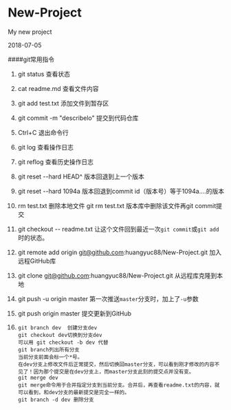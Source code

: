 # New-Project
My new project

2018-07-05

####git常用指令

1. git status 查看状态

2. cat readme.md 查看文件内容

3. git add test.txt 添加文件到暂存区

4. git commit -m "describelo" 提交到代码仓库

5. Ctrl+C 退出命令行

6. git log 查看操作日志

7. git reflog 查看历史操作日志

8. git reset --hard HEAD^ 版本回退到上一个版本

9. git reset --hard 1094a   版本回退到commit id（版本号）等于1094a....的版本

10. rm test.txt 删除本地文件 git rm test.txt 版本库中删除该文件再git commit提交

11. git checkout -- readme.txt 让这个文件回到最近一次`git commit`或`git add`时的状态。 

12. git remote add origin git@github.com:huangyuc88/New-Project.git 加入远程GitHub库

13. git clone git@github.com:huangyuc88/New-Project.git 从远程库克隆到本地

14. git push -u origin master 第一次推送`master`分支时，加上了`-u`参数 

15. git push origin master 提交更新到GitHub

16. ```
    git branch dev  创建分支dev
    git checkout dev切换到分支dev
    可以用 git checkout -b dev 代替
    git branch列出所有分支
    当前分支前面会标一个*号。
    在dev分支上修改文件后正常提交，然后切换回master分支，可以看到刚才修改的内容不见了！因为那个提交是在dev分支上，而master分支此刻的提交点并没有变。
    git merge dev
    git merge命令用于合并指定分支到当前分支。合并后，再查看readme.txt的内容，就可以看到，和dev分支的最新提交是完全一样的。
    git branch -d dev 删除分支
    ```





